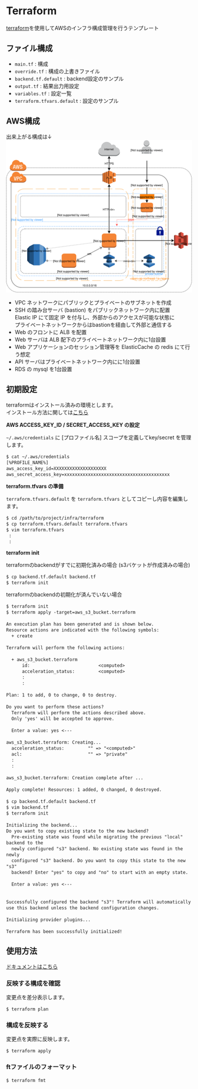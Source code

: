 
# Terraform
[terraform](https://www.terraform.io/)を使用してAWSのインフラ構成管理を行うテンプレート



## ファイル構成
- `main.tf` : 構成
- `override.tf` : 構成の上書きファイル
- `backend.tf.default` : backend設定のサンプル
- `output.tf` : 結果出力用設定
- `variables.tf` : 設定一覧
- `terraform.tfvars.default` : 設定のサンプル

## AWS構成
出来上がる構成は↓
![AWS構成](./docs/AWS_servers_draw.io.svg)
- VPC ネットワークにパブリックとプライベートのサブネットを作成
- SSH の踏み台サーバ (bastion) をパブリックネットワーク内に配置  
  Elastic IP にて固定 IP を付与し、外部からのアクセスが可能な状態に  
  プライベートネットワークからはbastionを経由して外部と通信する
- Web のフロントに ALB を配置
- Web サーバは ALB 配下のプライベートネットワーク内に1台設置
- Web アプリケーションのセッション管理等を ElasticCache の redis にて行う想定
- API サーバはプライベートネットワーク内にに1台設置
- RDS の mysql を1台設置


## 初期設定  
terraformはインストール済みの環境とします。  
インストール方法に関しては[こちら](https://www.terraform.io/intro/getting-started/install.html)

**AWS ACCESS_KEY_ID / SECRET_ACCESS_KEY の設定**

`~/.aws/credentials` に [プロファイル名] スコープを定義してkey/secret を管理します。

```
$ cat ~/.aws/credentials
[%PROFILE_NAME%]
aws_access_key_id=XXXXXXXXXXXXXXXXXXXX
aws_secret_access_key=xxxxxxxxxxxxxxxxxxxxxxxxxxxxxxxxxxxxxxxx
```

**terraform.tfvars の準備**

`terraform.tfvars.default` を `terraform.tfvars` としてコピーし内容を編集します。

```
$ cd /path/to/project/infra/terraform
$ cp terraform.tfvars.default terraform.tfvars
$ vim terraform.tfvars
 :
 :
```

**terraform init**

terraformのbackendがすでに初期化済みの場合 (s3バケットが作成済みの場合)


```
$ cp backend.tf.default backend.tf
$ terraform init
```

terraformのbackendの初期化が済んでいない場合

```
$ terraform init
$ terraform apply -target=aws_s3_bucket.terraform

An execution plan has been generated and is shown below.
Resource actions are indicated with the following symbols:
  + create

Terraform will perform the following actions:

  + aws_s3_bucket.terraform
      id:                          <computed>
      acceleration_status:         <computed>
      :
      :

Plan: 1 to add, 0 to change, 0 to destroy.

Do you want to perform these actions?
  Terraform will perform the actions described above.
  Only 'yes' will be accepted to approve.

  Enter a value: yes <---

aws_s3_bucket.terraform: Creating...
  acceleration_status:         "" => "<computed>"
  acl:                         "" => "private"
  :
  :

aws_s3_bucket.terraform: Creation complete after ...

Apply complete! Resources: 1 added, 0 changed, 0 destroyed.

$ cp backend.tf.default backend.tf
$ vim backend.tf
$ terraform init

Initializing the backend...
Do you want to copy existing state to the new backend?
  Pre-existing state was found while migrating the previous "local" backend to the
  newly configured "s3" backend. No existing state was found in the newly
  configured "s3" backend. Do you want to copy this state to the new "s3"
  backend? Enter "yes" to copy and "no" to start with an empty state.

  Enter a value: yes <---


Successfully configured the backend "s3"! Terraform will automatically
use this backend unless the backend configuration changes.

Initializing provider plugins...

Terraform has been successfully initialized!

```



## 使用方法
[ドキュメントはこちら](https://www.terraform.io/docs/commands/index.html)

### 反映する構成を確認
変更点を差分表示します。

```
$ terraform plan
```

### 構成を反映する
変更点を実際に反映します。

```
$ terraform apply
```

### ftファイルのフォーマット

```
$ terraform fmt
```
